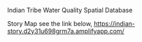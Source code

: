 Indian Tribe Water Quality Spatial Database

Story Map see the link below, 
https://indian-story.d2y31u698grm7a.amplifyapp.com/
